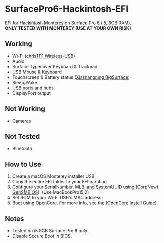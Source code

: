 # SurfacePro6-Hackintosh-EFI

EFI for Hackintosh Monterey on Surface Pro 6 (i5, 8GB RAM).  
**ONLY TESTED WITH MONTEREY (USE AT YOUR OWN RISK)**

## Working
- Wi-Fi ([chris1111 Wireless-USB](https://github.com/chris1111/Wireless-USB-Big-Sur-Adapter))
- Audio
- Surface Typecover Keyboard & Trackpad
- USB Mouse & Keyboard
- Touchscreen & Battery status ([Xiashangning BigSurface](https://github.com/Xiashangning/BigSurface0))
- Sleep/Wake
- USB ports and hubs
- DisplayPort output

## Not Working
- Cameras

## Not Tested
- Bluetooth

## How to Use
1. Create a macOS Monterey installer USB.
2. Copy the entire EFI folder to your EFI partition.
3. Configure your SerialNumber, MLB, and SystemUUID using ([CorpNewt GenSMBIOS](https://github.com/corpnewt/GenSMBIOS)). (Use MacBookPro15,2)
4. Set ROM to your Wi-Fi USB's MAC address.
5. Boot using OpenCore. For more info, see the ([OpenCore Install Guide](https://dortania.github.io/OpenCore-Install-Guide/prerequisites.html#prerequisites)).

## Notes
- Tested on i5 8GB Surface Pro 6 only.
- Disable Secure Boot in BIOS.

